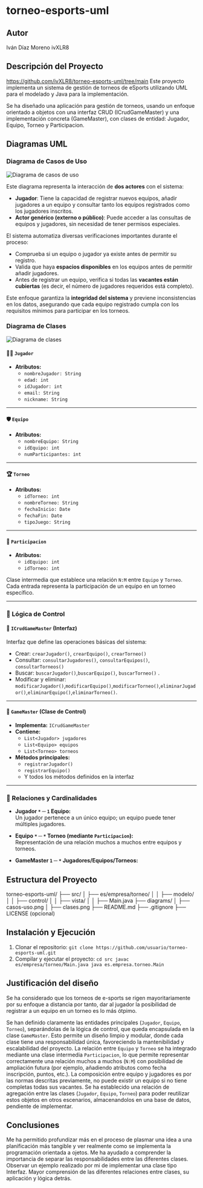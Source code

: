 # torneo-esports-uml

## Autor
Iván Díaz Moreno
ivXLR8
## Descripción del Proyecto

https://github.com/ivXLR8/torneo-esports-uml/tree/main
Este proyecto implementa un sistema de gestión de torneos de eSports utilizando UML para el modelado y Java para la implementación.

Se ha diseñado una aplicación para gestión de torneos, usando un enfoque orientado a objetos con una interfaz CRUD (ICrudGameMaster) y una implementación concreta (GameMaster), con clases de entidad: Jugador, Equipo, Torneo y Participacion.


## Diagramas UML
### Diagrama de Casos de Uso
![Diagrama de casos de uso](diagrams/casos-uso.png)

Este diagrama representa la interacción de **dos actores** con el sistema:

- **Jugador**: Tiene la capacidad de registrar nuevos equipos, añadir jugadores a un equipo y consultar tanto los equipos registrados como los jugadores inscritos.
- **Actor genérico (externo o público)**: Puede acceder a las consultas de equipos y jugadores, sin necesidad de tener permisos especiales.

El sistema automatiza diversas verificaciones importantes durante el proceso:
- Comprueba si un equipo o jugador ya existe antes de permitir su registro.
- Valida que haya **espacios disponibles** en los equipos antes de permitir añadir jugadores.
- Antes de registrar un equipo, verifica si todas las **vacantes están cubiertas** (es decir, el número de jugadores requeridos está completo).

Este enfoque garantiza la **integridad del sistema** y previene inconsistencias en los datos, asegurando que cada equipo registrado cumpla con los requisitos mínimos para participar en los torneos.

### Diagrama de Clases
![Diagrama de clases](diagrams/clases.png)

#### 🧑‍🎮 `Jugador`
- **Atributos:**
  - `nombreJugador: String`
  - `edad: int`
  - `idJugador: int`
  - `email: String`
  - `nickname: String`

---

#### 🛡️ `Equipo`
- **Atributos:**
  - `nombreEquipo: String`
  - `idEquipo: int`
  - `numParticipantes: int`

---

#### 🏆 `Torneo`
- **Atributos:**
  - `idTorneo: int`
  - `nombreTorneo: String`
  - `fechaInicio: Date`
  - `fechaFin: Date`
  - `tipoJuego: String`

---

#### 🔗 `Participacion`
- **Atributos:**
  - `idEquipo: int`
  - `idTorneo: int`

Clase intermedia que establece una relación `N:M` entre `Equipo` y `Torneo`. Cada entrada representa la participación de un equipo en un torneo específico.

---

### 🔶 Lógica de Control

#### 🧩 `ICrudGameMaster` (Interfaz)
Interfaz que define las operaciones básicas del sistema:
- Crear: `crearJugador()`, `crearEquipo()`, `crearTorneo()`
- Consultar: `consultarJugadores()`, `consultarEquipos()`, `consultarTorneos()`
- Buscar: `buscarJugador()`,`buscarEquipo()`, `buscarTorneo()` .
- Modificar y eliminar: `modificarJugador()`,`modificarEquipo()`,`modificarTorneo()`,`eliminarJugador()`,`eliminarEquipo()`,`eliminarTorneo()`.


---
#### 🧠 `GameMaster` (Clase de Control)
- **Implementa:** `ICrudGameMaster`
- **Contiene:**
  - `List<Jugador> jugadores`
  - `List<Equipo> equipos`
  - `List<Torneo> torneos`
- **Métodos principales:**
  - `registrarJugador()`
  - `registrarEquipo()`
  - Y todos los métodos definidos en la interfaz

---

### 🔗 Relaciones y Cardinalidades

- **Jugador `*` ─ `1` Equipo:**  
  Un jugador pertenece a un único equipo; un equipo puede tener múltiples jugadores.

- **Equipo `*` ─ `*` Torneo (mediante `Participacion`):**  
  Representación de una relación muchos a muchos entre equipos y torneos.

- **GameMaster `1` ─ `*` Jugadores/Equipos/Torneos:**  

## Estructura del Proyecto
torneo-esports-uml/ ├── src/
│ ├── es/empresa/torneo/
│ │ ├── modelo/
│ │ ├── control/
│ │ ├── vista/
│ │ ├── Main.java
├── diagrams/
│ ├── casos-uso.png
│ ├── clases.png
├── README.md
├── .gitignore
├── LICENSE (opcional)

## Instalación y Ejecución
1. Clonar el repositorio:
`git clone https://github.com/usuario/torneo-esports-uml.git`
2. Compilar y ejecutar el proyecto:
`cd src javac es/empresa/torneo/Main.java java es.empresa.torneo.Main`

## Justificación del diseño
Se ha considerado que los torneos de e-sports se rigen mayoritariamente por su enfoque a distancia por tanto, dar al jugador la posibilidad de registrar a un equipo en un torneo es lo más ótpimo.

Se han definido claramente las entidades principales (`Jugador`, `Equipo`, `Torneo`), separándolas de la lógica de control, que queda encapsulada en la clase `GameMaster`. Esto permite un diseño limpio y modular, donde cada clase tiene una responsabilidad única, favoreciendo la mantenibilidad y escalabilidad del proyecto.
La relación entre `Equipo` y `Torneo` se ha integrado mediante una clase intermedia `Participacion`, lo que permite representar correctamente una relación muchos a muchos (`N:M`) con posibilidad de ampliación futura (por ejemplo, añadiendo atributos como fecha inscripción, puntos, etc.).
La composición entre equipo y jugadores es por las normas descritas previamente, no puede existir un equipo si no tiene completas todas sus vacantes.
Se ha establecido una relación de agregación entre las clases (`Jugador`, `Equipo`, `Torneo`) para poder reutilizar estos objetos en otros escenarios, almacenandolos en una base de datos, pendiente de implementar.

## Conclusiones
Me ha permitido profundizar más en el proceso de plasmar una idea a una planificación más tangible y ver realmente como se implementa la programación orientada a ojetos. Me ha ayudado a comprender la importancia de separar las responsabilidades entre las diferentes clases. Observar un ejemplo realizado por mi de implementar una clase tipo Interfaz. 
Mayor comprensión de las diferentes relaciones entre clases, su aplicación y lógica detrás. 
